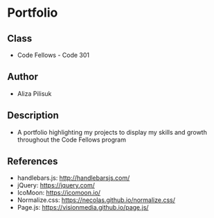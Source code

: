 # Portfolio  

## Class  
- Code Fellows - Code 301  

## Author  
- Aliza Pilisuk  

## Description  
- A portfolio highlighting my projects to display my skills and growth throughout the Code Fellows program  

## References  
- handlebars.js: http://handlebarsjs.com/  
- jQuery: https://jquery.com/  
- IcoMoon: https://icomoon.io/  
- Normalize.css: https://necolas.github.io/normalize.css/  
- Page.js: https://visionmedia.github.io/page.js/  
